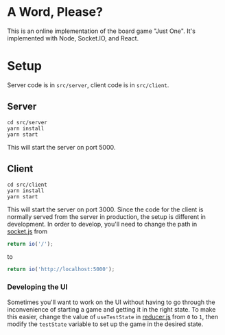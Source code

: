 # A Word, Please?

This is an online implementation of the board game "Just One". It's implemented with Node, Socket.IO, and React.

# Setup

Server code is in `src/server`, client code is in `src/client`.

## Server

```
cd src/server
yarn install
yarn start
```

This will start the server on port 5000.

## Client

```
cd src/client
yarn install
yarn start
```

This will start the server on port 3000. Since the code for the client is normally served from the server in production, the setup is different in development. In order to develop, you'll need to change the path in [socket.js](./src/client/src/socket.js) from

```js
return io('/');
```

to

```js
return io('http://localhost:5000');
```

### Developing the UI

Sometimes you'll want to work on the UI without having to go through the inconvenience of starting a game and getting it in the right state. To make this easier, change the value of `useTestState` in [reducer.js](./src/client/src/store/reducer.js) from `0` to `1`, then modify the `testState` variable to set up the game in the desired state.
